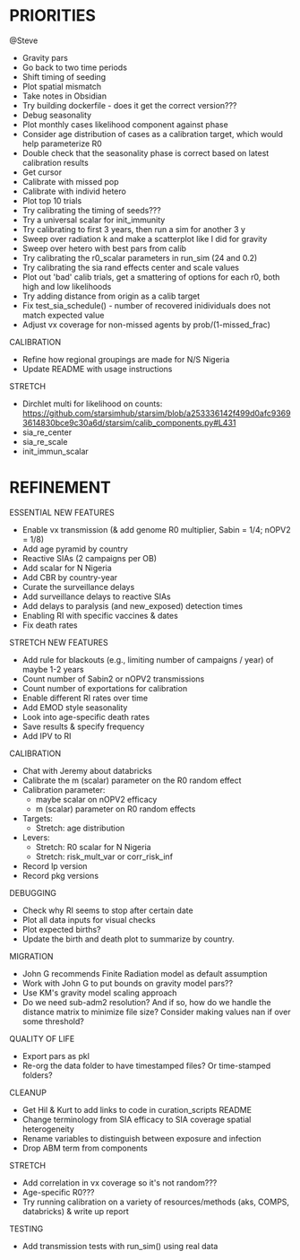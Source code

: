 # PRIORITIES

@Steve
- Gravity pars
- Go back to two time periods
- Shift timing of seeding
- Plot spatial mismatch
- Take notes in Obsidian
- Try building dockerfile - does it get the correct version???
- Debug seasonality
- Plot monthly cases likelihood component against phase
- Consider age distribution of cases as a calibration target, which would help parameterize R0
- Double check that the seasonality phase is correct based on latest calibration results
- Get cursor
- Calibrate with missed pop
- Calibrate with individ hetero
- Plot top 10 trials
- Try calibrating the timing of seeds???
- Try a universal scalar for init_immunity
- Try calibrating to first 3 years, then run a sim for another 3 y
- Sweep over radiation k and make a scatterplot like I did for gravity
- Sweep over hetero with best pars from calib
- Try calibrating the r0_scalar parameters in run_sim (24 and 0.2)
- Try calibrating the sia rand effects center and scale values
- Plot out 'bad' calib trials, get a smattering of options for each r0, both high and low likelihoods
- Try adding distance from origin as a calib target
- Fix test_sia_schedule() - number of recovered inidividuals does not match expected value
- Adjust vx coverage for non-missed agents by prob/(1-missed_frac)

CALIBRATION
- Refine how regional groupings are made for N/S Nigeria
- Update README with usage instructions

STRETCH
- Dirchlet multi for likelihood on counts: https://github.com/starsimhub/starsim/blob/a253336142f499d0afc93693614830bce9c30a6d/starsim/calib_components.py#L431
- sia_re_center
- sia_re_scale
- init_immun_scalar

# REFINEMENT

ESSENTIAL NEW FEATURES
- Enable vx transmission (& add genome R0 multiplier, Sabin = 1/4; nOPV2 = 1/8)
- Add age pyramid by country
- Reactive SIAs (2 campaigns per OB)
- Add scalar for N Nigeria
- Add CBR by country-year
- Curate the surveillance delays
- Add surveillance delays to reactive SIAs
- Add delays to paralysis (and new_exposed) detection times
- Enabling RI with specific vaccines & dates
- Fix death rates

STRETCH NEW FEATURES
- Add rule for blackouts (e.g., limiting number of campaigns / year) of maybe 1-2 years
- Count number of Sabin2 or nOPV2 transmissions
- Count number of exportations for calibration
- Enable different RI rates over time
- Add EMOD style seasonality
- Look into age-specific death rates
- Save results & specify frequency
- Add IPV to RI

CALIBRATION
- Chat with Jeremy about databricks
- Calibrate the m (scalar) parameter on the R0 random effect
- Calibration parameter:
    - maybe scalar on nOPV2 efficacy
    - m (scalar) parameter on R0 random effects
- Targets:
    - Stretch: age distribution
- Levers:
    - Stretch: R0 scalar for N Nigeria
    - Stretch: risk_mult_var or corr_risk_inf
- Record lp version
- Record pkg versions

DEBUGGING
- Check why RI seems to stop after certain date
- Plot all data inputs for visual checks
- Plot expected births?
- Update the birth and death plot to summarize by country.

MIGRATION
- John G recommends Finite Radiation model as default assumption
- Work with John G to put bounds on gravity model pars??
- Use KM's gravity model scaling approach
- Do we need sub-adm2 resolution? And if so, how do we handle the distance matrix to minimize file size? Consider making values nan if over some threshold?

QUALITY OF LIFE
- Export pars as pkl
- Re-org the data folder to have timestamped files? Or time-stamped folders?

CLEANUP
- Get Hil & Kurt to add links to code in curation_scripts README
- Change terminology from SIA efficacy to SIA coverage spatial heterogeneity
- Rename variables to distinguish between exposure and infection
- Drop ABM term from components

STRETCH
- Add correlation in vx coverage so it's not random???
- Age-specific R0???
- Try running calibration on a variety of resources/methods (aks, COMPS, databricks) & write up report

TESTING
- Add transmission tests with run_sim() using real data
